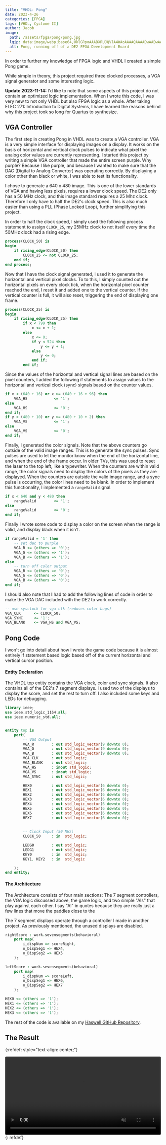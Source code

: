```yaml
---
title: "VHDL: Pong"
date: 2023-4-26
categories: [FPGA]
tags: [VHDL, Cyclone II]
author: Jacob
image:
  path: /assets/fpga/pong/pong.jpg
  lqip: data:image/webp;base64,UklGRpoAAABXRUJQVlA4WAoAAAAQAAAADwAABwAAQUxQSDIAAAARL0AmbZurmr57yyIiqE8oiG0bejIYEQTgqiDA9vqnsUSI6H+oAERp2HZ65qP/VIAWAFZQOCBCAAAA8AEAnQEqEAAIAAVAfCWkAALp8sF8rgRgAP7o9FDvMCkMde9PK7euH5M1m6VWoDXf2FkP3BqV0ZYbO6NA/VFIAAAA
  alt: Pong, running off of a DE2 FPGA Development Board
---
```


In order to further my knowledge of FPGA logic and VHDL I created a simple Pong game.

While simple in theory, this project required three clocked processes, a VGA signal generator and some interesting logic. 

**Update 2023-11-14:** I'd like to note that some aspects of this project do not contain an optimized logic implementation. When I wrote this code, I was very new to not only VHDL but also FPGA logic as a whole. After taking ELEC 271: Introduction to Digital Systems, I have learned the reasons behind why this project took so long for Quartus to synthesize. 

## VGA Controller
The first step in creating Pong in VHDL was to create a VGA controller. VGA is a very simple interface for displaying images on a display. It works on the basis of horizontal and vertical clock pulses to indicate what pixel the analog color values are currently representing.
I started this project by writing a simple VGA controller that made the entire screen purple. Why purple? Because I like purple, and because I wanted to make sure that the DAC (Digital to Analog Converter) was operating correctly. By displaying a color other than black or white, I was able to test its functionality.

I chose to generate a 640 x 480 image. This is one of the lower standards of VGA and having less pixels, requires a lower clock speed. The DE2 only has a 50 MHz clock, and this image standard requires a 25 Mhz clock. Therefore I only have to half the DE2's clock speed. This is also much easier than using a PLL (Phase Locked Loop), further simplifying this project.

In order to half the clock speed, I simply used the following process statement to assign `CLOCK_25`, my 25MHz clock to not itself every time the 50MHz clock had a rising edge. 

```vhdl
process(CLOCK_50) is
begin
	if rising_edge(CLOCK_50) then
		CLOCK_25 <= not CLOCK_25;
	end if;
end process;
```

Now that I have the clock signal generated, I used it to generate the horizontal and vertical pixel clocks. To to this, I simply counted out the horizontal pixels on every clock tick, when the horizontal pixel counter reached the end, I reset it and added one to the vertical counter. If the vertical counter is full, it will also reset, triggering the end of displaying one frame.

```vhdl
process(CLOCK_25) is
begin
	if rising_edge(CLOCK_25) then
		if x < 799 then
			x <= x + 1;
		else
			x <= 0;
			if y < 524 then
				y <= y + 1;
			else
				y <= 0;
			end if;
		end if;
```

Since the values of the horizontal and vertical signal lines are based on the pixel counters, I added the following if statements to assign values to the horizontal and vertical clock (sync) signals based on the counter values.

```vhdl
if x < (640 + 16) or x >= (640 + 16 + 96) then
	VGA_HS            <= '1';
else
	VGA_HS            <= '0';
end if;
if y < (480 + 10) or y >= (480 + 10 + 2) then
	VGA_VS            <= '1';
else
	VGA_VS            <= '0';
end if;
```

Finally, I generated the color signals. Note that the above counters go outside of the valid image ranges. This is to generate the sync pulses. Sync pulses are used to let the monitor know when the end of the horizontal line, and when the end of the frame occur. In older TVs, this was used to reset the laser to the top left, like a typewriter.
When the counters are within valid range, the color signals need to display the colors of the pixels as they are displayed. When the counters are outside the valid image range, and a sync pulse is occurring, the color lines need to be blank. In order to implement this functionality, I implemented a `rangeValid` signal.

```vhdl
if x < 640 and y < 480 then
	rangeValid        <= '1';
else
	rangeValid        <= '0';
end if;
```

Finally I wrote some code to display a color on the screen when the range is valid, and display black when it isn't.
```vhdl
if rangeValid = '1' then
	-- set dac to purple
	VGA_R <= (others => '0');
	VGA_G <= (others => '1');
	VGA_B <= (others => '1');
else
	-- turn off color output
	VGA_R <= (others => '0');
	VGA_G <= (others => '0');
	VGA_B <= (others => '0');
end if;
```

I should also note that I had to add the following lines of code in order to make the VGA DAC included with the DE2 to work correctly.

```vhdl
-- use sysclock for vga clk (reduses color bugs)
VGA_CLK      <= CLOCK_50;
VGA_SYNC     <= '1';
VGA_BLANK    <= VGA_HS and VGA_VS;
```

## Pong Code
I won't go into detail about how I wrote the game code because it is almost entirely if statement based logic based off of the current horizontal and vertical cursor position.

#### Entity Declaration
The VHDL top entity contains the VGA clock, color and sync signals. It also contains all of the DE2's 7 segment displays. I used two of the displays to display the score, and set the rest to turn off. I also included some keys and LEDs for debugging.

```vhdl
library ieee;
use ieee.std_logic_1164.all;
use ieee.numeric_std.all;


entity top is
    port(
        -- VGA Output
        VGA_R        : out std_logic_vector(9 downto 0);
        VGA_G        : out std_logic_vector(9 downto 0);
        VGA_B        : out std_logic_vector(9 downto 0);
        VGA_CLK      : out std_logic;
        VGA_BLANK    : out std_logic;
        VGA_HS       : inout std_logic;
        VGA_VS       : inout std_logic;
        VGA_SYNC     : out std_logic;

        HEX0         : out std_logic_vector(6 downto 0);
        HEX1         : out std_logic_vector(6 downto 0);
        HEX2         : out std_logic_vector(6 downto 0);
        HEX3         : out std_logic_vector(6 downto 0);
        HEX4         : out std_logic_vector(6 downto 0);
        HEX5         : out std_logic_vector(6 downto 0);
        HEX6         : out std_logic_vector(6 downto 0);
        HEX7         : out std_logic_vector(6 downto 0);
        
		
        -- Clock Input (50 MHz)
		CLOCK_50     : in  std_logic;

        LEDG0        : out std_logic;
        LEDG1        : out std_logic;
        KEY0         : in  std_logic;
        KEY1, KEY2   : in  std_logic

    );
end entity;
```


#### The Architecture

The Architecture consists of four main sections: The 7 segment controllers, the VGA logic discussed above, the game logic, and two simple "AIs" that play against each other. I say "AI" in quotes because they are really just a few lines that move the paddles close to the 

The 7 segment displays operate through a controller I made in another project. As previously mentioned, the unused displays are disabled.

```vhdl
rightScore : work.sevensegments(behavioral)
	port map(
		i_dispNum => scoreRight,
		o_DispSeg1 => HEX4,
		o_DispSeg2 => HEX5
	);

leftScore : work.sevensegments(behavioral)
	port map(
		i_dispNum => scoreLeft,
		o_DispSeg1 => HEX6,
		o_DispSeg2 => HEX7
	);

HEX0 <= (others => '1');
HEX1 <= (others => '1');
HEX2 <= (others => '1');
HEX3 <= (others => '1');
```

The rest of the code is available on my [Haswell GitHub Repository](https://github.com/Jchisholm204/Hazwell/tree/main/DE2_testing%20-%20VGA).

## The Result

{:refdef: style="text-align: center;"}
<div class="container">
  <div class="video">
    <video controls muted style="border-radius: 4px;" width="100%" preload="auto">
      <source src="/assets/fpga/pong/pong.mp4" type="video/mp4">
      Your browser does not support the video tag.
    </video>
  </div>
</div>
{: refdef}